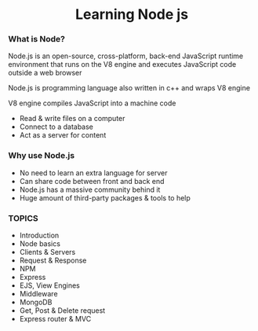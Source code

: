 <h1 align="center">Learning Node js</h2>

### What is Node?

Node.js is an open-source, cross-platform, back-end JavaScript runtime environment that runs on the V8 engine and executes JavaScript code outside a web browser

Node.js is programming language also written in c++ and wraps V8 engine

V8 engine compiles JavaScript into a machine code

- Read & write files on a computer
- Connect to a database
- Act as a server for content

### Why use Node.js

- No need to learn an extra language for server
- Can share code between front and back end
- Node.js has a massive community behind it
- Huge amount of third-party packages & tools to help

### TOPICS

- Introduction
- Node basics
- Clients & Servers
- Request & Response
- NPM
- Express
- EJS, View Engines
- Middleware
- MongoDB
- Get, Post & Delete request
- Express router & MVC
